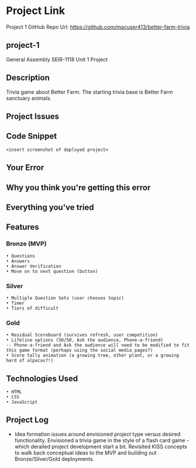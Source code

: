 # Project Link
Project 1 GitHub Repo Url: https://github.com/macuser413/better-farm-trivia

## project-1
General Assembly SEIR-1118 Unit 1 Project

## Description
Trivia game about Better Farm. 
The starting trivia base is Better Farm sanctuary animals.

## Project Issues


## Code Snippet

```
<insert screenshot of deployed project>
```

## Your Error


## Why you think you're getting this error


## Everything you've tried

## Features
### Bronze (MVP)
    • Questions
    • Answers
    • Answer Verification
    • Move on to next question (button)

### Silver
    • Multiple Question Sets (user chooses topic)
    • Timer
    • Tiers of difficult

### Gold
    • Residual Scoreboard (survives refresh, user competition)
    • Lifeline options (50/50, Ask the audience, Phone-a-friend)
    -- Phone-a-friend and Ask the audience will need to be modified to fit this game format (perhaps using the social media pages?)
    • Score tally animation (a growing tree, other plant, or a growing herd of alpacas?!)

## Technologies Used
    • HTML
    • CSS
    • JavaScript

## Project Log
- Idea formation issues around envisioned project type versus desired functionality. Envisioned a trivia game in the style of a flash card game - which derailed project development start a bit. Revisited KISS concepts to walk back conceptual ideas to the MVP and building out Bronze/Silver/Gold deployments.


